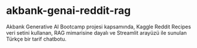 # akbank-genai-reddit-rag
Akbank Generative AI Bootcamp projesi kapsamında, Kaggle Reddit Recipes veri setini kullanan, RAG mimarisine dayalı ve Streamlit arayüzü ile sunulan Türkçe bir tarif chatbotu.
